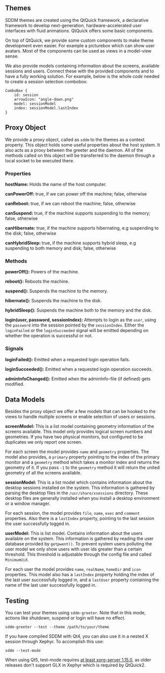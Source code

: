 ## Themes

SDDM themes are created using the QtQuick framework, a declarative framework to develop next-generation, hardware-accelerated user interfaces with fluid animations. QtQuick offers some basic components.

On top of QtQuick, we provide some custom components to make theme development even easier. For example a picturebox which can show user avatars. Most of the components can be used as views in a model-view sense.

We also provide models containing information about the screens, available sessions and users. Connect these with the provided components and to have a fully working solution. For example, below is the whole _code_ needed to create a session selection combobox:

    ComboBox {
    	id: session
    	arrowIcon: "angle-down.png"
    	model: sessionModel
    	index: sessionModel.lastIndex
    }

## Proxy Object

We provide a proxy object, called as `sddm` to the themes as a context property. This object holds some useful properties about the host system. It also acts as a proxy between the greeter and the daemon. All of the methods called on this object will be transferred to the daemon through a local socket to be executed there.

### Properties

**hostName:** Holds the name of the host computer.

**canPowerOff:** true, if we can power off the machine; false, otherwise

**canReboot:** true, if we can reboot the machine; false, otherwise

**canSuspend:** true, if the machine supports suspending to the memory; false, otherwise

**canHibernate:** true, if the machine supports hibernating, e.g suspending to the disk; false, otherwise

**canHybridSleep:** true, if the machine supports hybrid sleep, e.g suspending to both memory and disk; false, otherwise

### Methods

**powerOff():** Powers of the machine.

**reboot():** Reboots the machine.

**suspend():** Suspends the machine to the memory.

**hibernate():** Suspends the machine to the disk.

**hybridSleep():** Suspends the machine both to the memory and the disk.

**login(user, password, sessionIndex):** Attempts to login as the `user`, using the `password` into the session pointed by the `sessionIndex`. Either the `loginFailed` or the `loginSucceeded` signal will be emitted depending on whether the operation is successful or not.

### Signals

**loginFailed():** Emitted when a requested login operation fails.

**loginSucceeded():** Emitted when a requested login operation succeeds.

**adminInfoChanged():** Emitted when the adminInfo-file (if defined) gets modified.

## Data Models
Besides the proxy object we offer a few models that can be hooked to the views to handle multiple screens or enable selection of users or sessions.

**screenModel:** This is a list model containing geometry information of the screens available. This model only provides logical screen numbers and geometries. If you have two physical monitors, but configured to be duplicates we only report one screen.

For each screen the model provides `name` and `geometry` properties.
The model also provides, a `primary` property pointing to the index of the primary monitor and a `geometry` method which takes a monitor index and returns the geometry of it. If you pass `-1` to the `geometry` method it will return the united geometry of all the screens available.

**sessionModel:** This is a list model which contains information about the desktop sessions installed on the system. This information is gathered by parsing the desktop files in the `/usr/share/xsessions` directory. These desktop files are generally installed when you install a desktop environment or a window manager.

For each session, the model provides `file`, `name`, `exec` and `comment` properties.
Also there is a `lastIndex` property, pointing to the last session the user successfully logged in.

**userModel:** This is list model. Contains information about the users available on the system. This information is gathered by reading the user database provided by `getpwent()`. To prevent system users polluting the user model we only show users with user ids greater than a certain threshold. This threshold is adjustable through the config file and called `MinimumUid`.

For each user the model provides `name`, `realName`, `homeDir` and `icon` properties.
This model also has a `lastIndex` property holding the index of the last user successfully logged in, and a `lastUser` property containing the name of the last user successfully logged in.

## Testing

You can test your themes using `sddm-greeter`. Note that in this mode, actions like shutdown, suspend or login will have no effect.

    sddm-greeter --test --theme /path/to/your/theme

If you have compiled SDDM with Qt4, you can also use it in a nested X session through Xephyr. To accomplish this use:

    sddm --test-mode

When using Qt5, test-mode requires [at least xorg-server 1.15.0](https://bugs.freedesktop.org/show_bug.cgi?id=62346#c8), as older releases don't support GLX in Xephyr which is required by QtQuick2.
